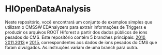 # HIOpenDataAnalysis 

Neste repositório, você encontrará um conjunto de exemplos simples que utilizam o CMSSW EDAnalyzers para extrair informações de Triggers e produzir os arquivos ROOT Hiforest a partir dos dados públicos de íons pesados do CMS. Este repositório contém 5 branches principais:  [2010](https://github.com/thiagorangel45/HIOpenDataAnalysis-Pt/tree/2010), [2011](https://github.com/thiagorangel45/HIOpenDataAnalysis-Pt/tree/2011),[2013](https://github.com/thiagorangel45/HIOpenDataAnalysis-Pt/tree/2013) e [2015](https://github.com/thiagorangel45/HIOpenDataAnalysis-Pt/tree/2015), correspondentes aos dados de íons pesados do CMS que foram divulgados. As instruções variam de uma branch para outra.
